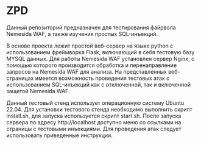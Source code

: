 # ZPD

Данный репозиторий предназначен для тестирования файрвола Nemesida WAF, а также изучения простых SQL-инъекций.

В основе проекта лежит простой веб-сервер на языке python с использованием фреймворка Flask, включающий в себя тестовую базу MYSQL данных. Для работы Nemesida WAF установлен сервер Nginx, с помощью которого производится обработка и перенаправление запросов на Nemesida WAF для анализа. На представленных веб-страницах имеется возможность проведения тестовых атак с использованием SQL-инъекций как с отключенной, так и включенной защитой Nemesida WAF.

Данный тестовый стенд использует операционную систему Ubuntu 22.04. Для установки тестового стенда необходимо выполнить скрипт install.sh, для запуска используется скрипт start.sh. После запуска сервера по адресу http://localhost доступно меню со ссылками на страницы с тестовыми инъекциями. Для проведения атак следует использовать приведенные инструкции.

